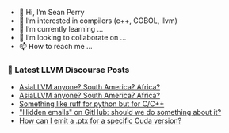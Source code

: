 - 👋 Hi, I’m Sean Perry
- 👀 I’m interested in compilers (c++, COBOL, llvm)
- 🌱 I’m currently learning ...
- 💞️ I’m looking to collaborate on ...
- 📫 How to reach me ...

<!---
s66perry/s66perry is a ✨ special ✨ repository because its `README.md` (this file) appears on your GitHub profile.
You can click the Preview link to take a look at your changes.
--->
### 📕 Latest LLVM Discourse Posts

<!-- DISCOURSE-LLVM:START -->
- [AsiaLLVM anyone? South America? Africa?](https://discourse.llvm.org/t/asiallvm-anyone-south-america-africa/78325#post_4)
- [AsiaLLVM anyone? South America? Africa?](https://discourse.llvm.org/t/asiallvm-anyone-south-america-africa/78325#post_3)
- [Something like ruff for python but for C/C++](https://discourse.llvm.org/t/something-like-ruff-for-python-but-for-c-c/78326#post_1)
- [&quot;Hidden emails&quot; on GitHub: should we do something about it?](https://discourse.llvm.org/t/hidden-emails-on-github-should-we-do-something-about-it/74223?page=4#post_66)
- [How can I emit a .ptx for a specific Cuda version?](https://discourse.llvm.org/t/how-can-i-emit-a-ptx-for-a-specific-cuda-version/78303#post_6)
<!-- DISCOURSE-LLVM:END -->
